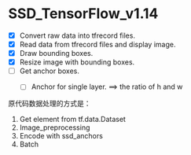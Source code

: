 # SSD_TensorFlow_v1.14

- [x] Convert raw data into tfrecord files.
- [x] Read data from tfrecord files and display image.
- [x] Draw bounding boxes.
- [x] Resize image with bounding boxes.
- [ ] Get anchor boxes.
    - [ ] Anchor for single layer. ==> the ratio of h and w
    

原代码数据处理的方式是：
1. Get element from tf.data.Dataset
2. Image_preprocessing
3. Encode with ssd_anchors
4. Batch
